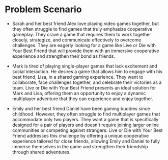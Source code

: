 # Problem Scenario

- Sarah and her best friend Alex love playing video games together, but they often struggle to find games that truly emphasize cooperative gameplay. They crave a game that requires them to work together closely, strategize, and communicate effectively to overcome challenges. They are eagerly looking for a game like Live or Die with Your Best Friend that will provide them with an immersive cooperative experience and strengthen their bond as friends.

- Mark is tired of playing single-player games that lack excitement and social interaction. He desires a game that allows him to engage with his best friend, Lisa, in a shared gaming experience. They want to collaborate, face challenges together, and celebrate their victories as a team. Live or Die with Your Best Friend presents an ideal solution for Mark and Lisa, offering them an opportunity to enjoy a dynamic multiplayer adventure that they can experience and enjoy together.

- Emily and her best friend Daniel have been gaming buddies since childhood. However, they often struggle to find multiplayer games that accommodate only two players. They want a game that is specifically designed for a pair of players and doesn't require joining larger online communities or competing against strangers. Live or Die with Your Best Friend addresses this challenge by offering a unique cooperative experience tailored for close friends, allowing Emily and Daniel to fully immerse themselves in the game and strengthen their friendship through shared adventures.